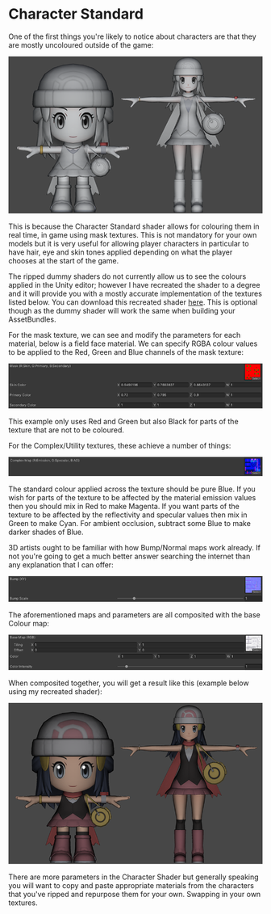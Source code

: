 # Character Standard

One of the first things you're likely to notice about characters are that they are mostly uncoloured outside of the game:

![shaders-standard-1](/img/lumitool-guides/characters/shaders-standard-1.webp)

This is because the Character Standard shader allows for colouring them in real time, in game using mask textures.
This is not mandatory for your own models but it is very useful for allowing player characters in particular to
have hair, eye and skin tones applied depending on what the player chooses at the start of the game.

The ripped dummy shaders do not currently allow us to see the colours applied in the Unity editor; however I have
recreated the shader to a degree and it will provide you with a mostly accurate implementation of
the textures listed below. You can download this recreated shader [here](https://drive.google.com/file/d/1a6A07jwsdUNda4J6K328tkHI6LKxnXfI/view?usp=sharing).
This is optional though as the dummy shader will work the same when building your AssetBundles.

For the mask texture, we can see and modify the parameters for each material, below is a field face material.
We can specify RGBA colour values to be applied to the Red, Green and Blue channels of the mask texture:

![shaders-standard-2](/img/lumitool-guides/characters/shaders-standard-2.webp)

This example only uses Red and Green but also Black for parts of the texture that are not to be coloured.

For the Complex/Utility textures, these achieve a number of things:

![shaders-standard-3](/img/lumitool-guides/characters/shaders-standard-3.webp)

The standard colour applied across the texture should be pure Blue. If you wish for parts of the texture to be affected by the material
emission values then you should mix in Red to make Magenta. If you want parts of the texture to be affected by the reflectivity and specular
values then mix in Green to make Cyan. For ambient occlusion, subtract some Blue to make darker shades of Blue.

3D artists ought to be familiar with how Bump/Normal maps work already.
If not you're going to get a much better answer searching the internet than any explanation that I can offer:

![shaders-standard-4](/img/lumitool-guides/characters/shaders-standard-4.webp)

The aforementioned maps and parameters are all composited with the base Colour map:

![shaders-standard-5](/img/lumitool-guides/characters/shaders-standard-5.webp)

When composited together, you will get a result like this (example below using my recreated shader):

![shaders-standard-6](/img/lumitool-guides/characters/shaders-standard-6.webp)

There are more parameters in the Character Shader but generally speaking you will want to copy and paste appropriate materials from the
characters that you've ripped and repurpose them for your own. Swapping in your own textures.